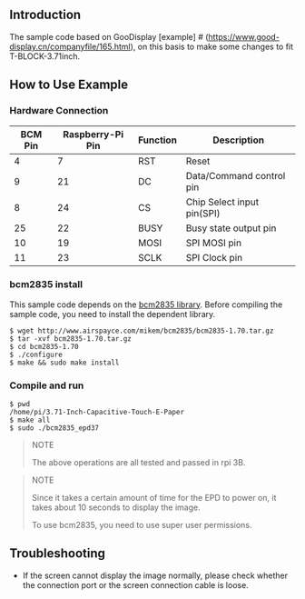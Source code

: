## Introduction

The sample code based on GooDisplay [example] # (https://www.good-display.cn/companyfile/165.html), on this basis to make some changes to fit T-BLOCK-3.71inch.

## How to Use Example

### Hardware Connection

| BCM Pin | Raspberry-Pi Pin | Function | Description                |
| ------- | ---------------- | -------- | -------------------------- |
| 4       | 7                | RST      | Reset                      |
| 9       | 21               | DC       | Data/Command control pin   |
| 8       | 24               | CS       | Chip Select input pin(SPI) |
| 25      | 22               | BUSY     | Busy state output pin      |
| 10      | 19               | MOSI     | SPI MOSI pin               |
| 11      | 23               | SCLK     | SPI Clock pin              |

### bcm2835 install

This sample code depends on the [bcm2835 library](#http://www.airspayce.com/mikem/bcm2835/). Before compiling the sample code, you need to install the dependent library.

```shell
$ wget http://www.airspayce.com/mikem/bcm2835/bcm2835-1.70.tar.gz
$ tar -xvf bcm2835-1.70.tar.gz
$ cd bcm2835-1.70
$ ./configure
$ make && sudo make install
```

### Compile and run

```shell
$ pwd
/home/pi/3.71-Inch-Capacitive-Touch-E-Paper
$ make all
$ sudo ./bcm2835_epd37
```

> NOTE
>
> The above operations are all tested and passed in rpi 3B.

> NOTE
>
> Since it takes a certain amount of time for the EPD to power on, it takes about 10 seconds to display the image.
>
> To use bcm2835, you need to use super user permissions.

## Troubleshooting

- If the screen cannot display the image normally, please check whether the connection port or the screen connection cable is loose.
